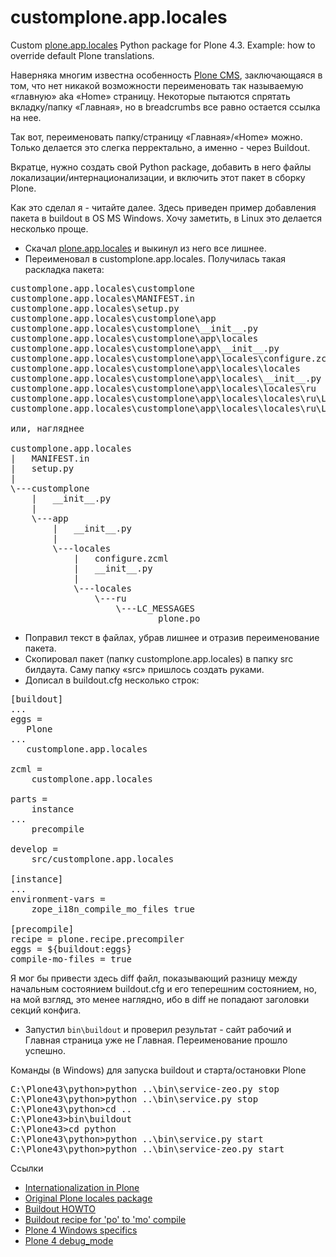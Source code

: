customplone.app.locales
=======================

Custom [plone.app.locales](https://github.com/collective/plone.app.locales) Python package
for Plone 4.3. Example: how to override default Plone translations.

Наверняка многим известна особенность [Plone CMS](http://plone.org/products/plone/releases/4.3), заключающаяся в том, что нет никакой возможности
переименовать так называемую «главную» aka «Home» страницу. Некоторые пытаются спрятать вкладку/папку
«Главная», но в breadcrumbs все равно остается ссылка на нее.

Так вот, переименовать папку/страницу «Главная»/«Home» можно. Только делается это слегка перректально,
а именно - через Buildout.

Вкратце, нужно создать свой Python package, добавить в него файлы локализации/интернационализации,
и включить этот пакет в сборку Plone.

Как это сделал я - читайте далее.
Здесь приведен пример добавления пакета в buildout в OS MS Windows. Хочу заметить, в Linux это делается несколько проще.

* Скачал [plone.app.locales](https://github.com/collective/plone.app.locales) и выкинул из него все лишнее.
* Переименовал в customplone.app.locales. Получилась такая раскладка пакета:

<pre>
customplone.app.locales\customplone
customplone.app.locales\MANIFEST.in
customplone.app.locales\setup.py
customplone.app.locales\customplone\app
customplone.app.locales\customplone\__init__.py
customplone.app.locales\customplone\app\locales
customplone.app.locales\customplone\app\__init__.py
customplone.app.locales\customplone\app\locales\configure.zcml
customplone.app.locales\customplone\app\locales\locales
customplone.app.locales\customplone\app\locales\__init__.py
customplone.app.locales\customplone\app\locales\locales\ru
customplone.app.locales\customplone\app\locales\locales\ru\LC_MESSAGES
customplone.app.locales\customplone\app\locales\locales\ru\LC_MESSAGES\plone.po

или, нагляднее

customplone.app.locales
|   MANIFEST.in
|   setup.py
|
\---customplone
    |   __init__.py
    |
    \---app
        |   __init__.py
        |
        \---locales
            |   configure.zcml
            |   __init__.py
            |
            \---locales
                \---ru
                    \---LC_MESSAGES
                            plone.po
</pre>

* Поправил текст в файлах, убрав лишнее и отразив переименование пакета.
* Скопировал пакет (папку customplone.app.locales) в папку src билдаута. Саму папку «src» пришлось создать руками.
* Дописал в buildout.cfg несколько строк:

<pre>
[buildout]
...
eggs =
   Plone
...
   customplone.app.locales

zcml =
    customplone.app.locales

parts =
    instance
...
    precompile

develop =
    src/customplone.app.locales

[instance]
...
environment-vars =
    zope_i18n_compile_mo_files true

[precompile]
recipe = plone.recipe.precompiler
eggs = ${buildout:eggs}
compile-mo-files = true
</pre>

Я мог бы привести здесь diff файл, показывающий разницу между начальным состоянием buildout.cfg и его теперешним состоянием,
но, на мой взгляд, это менее наглядно, ибо в diff не попадают заголовки секций конфига.

* Запустил `bin\buildout` и проверил результат - сайт рабочий и Главная страница уже не Главная.
Переименование прошло успешно.

Команды (в Windows) для запуска buildout и старта/остановки Plone
<pre>
C:\Plone43\python>python ..\bin\service-zeo.py stop
C:\Plone43\python>python ..\bin\service.py stop
C:\Plone43\python>cd ..
C:\Plone43>bin\buildout
C:\Plone43>cd python
C:\Plone43\python>python ..\bin\service.py start
C:\Plone43\python>python ..\bin\service-zeo.py start
</pre>

Ссылки

* [Internationalization in Plone](http://maurits.vanrees.org/weblog/archive/2010/10/i18n-plone-4#overriding-translations)
* [Original Plone locales package](https://github.com/collective/plone.app.locales)
* [Buildout HOWTO](https://weblion.psu.edu/trac/weblion/wiki/BuildOut)
* [Buildout recipe for 'po' to 'mo' compile](https://github.com/plone/plone.recipe.precompiler)
* [Plone 4 Windows specifics](http://plone.org/documentation/kb/plone-4-windows-installer)
* [Plone 4 debug_mode](http://developer.plone.org/getstarted/debug_mode.html#starting-plone-in-debug-mode-on-microsoft-windows)
